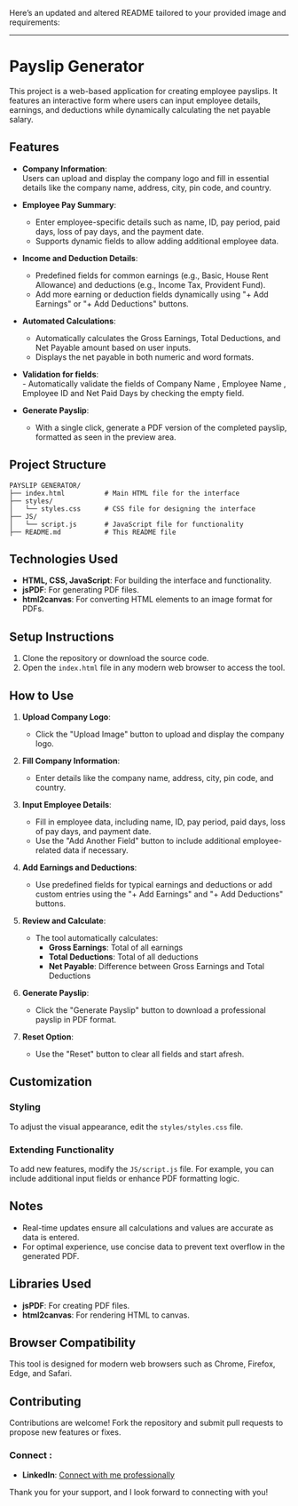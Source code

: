 Here’s an updated and altered README tailored to your provided image and requirements:  

---

# Payslip Generator  

This project is a web-based application for creating employee payslips. It features an interactive form where users can input employee details, earnings, and deductions while dynamically calculating the net payable salary.  

## Features  

- **Company Information**:  
  Users can upload and display the company logo and fill in essential details like the company name, address, city, pin code, and country.  

- **Employee Pay Summary**:  
  - Enter employee-specific details such as name, ID, pay period, paid days, loss of pay days, and the payment date.  
  - Supports dynamic fields to allow adding additional employee data.  

- **Income and Deduction Details**:  
  - Predefined fields for common earnings (e.g., Basic, House Rent Allowance) and deductions (e.g., Income Tax, Provident Fund).  
  - Add more earning or deduction fields dynamically using "+ Add Earnings" or "+ Add Deductions" buttons.  

- **Automated Calculations**:  
  - Automatically calculates the Gross Earnings, Total Deductions, and Net Payable amount based on user inputs.  
  - Displays the net payable in both numeric and word formats.  

- **Validation for fields**:  
      - Automatically validate the fields of Company Name , Employee Name , Employee ID and Net Paid Days by checking the empty field.  

- **Generate Payslip**:  
  - With a single click, generate a PDF version of the completed payslip, formatted as seen in the preview area.  

## Project Structure  

```  
PAYSLIP GENERATOR/  
├── index.html          # Main HTML file for the interface  
├── styles/  
│   └── styles.css      # CSS file for designing the interface  
├── JS/  
│   └── script.js       # JavaScript file for functionality  
├── README.md           # This README file  
```  

## Technologies Used  

- **HTML, CSS, JavaScript**: For building the interface and functionality.  
- **jsPDF**: For generating PDF files.  
- **html2canvas**: For converting HTML elements to an image format for PDFs.  

## Setup Instructions  

1. Clone the repository or download the source code.  
2. Open the `index.html` file in any modern web browser to access the tool.  

## How to Use  

1. **Upload Company Logo**:  
   - Click the "Upload Image" button to upload and display the company logo.  

2. **Fill Company Information**:  
   - Enter details like the company name, address, city, pin code, and country.  

3. **Input Employee Details**:  
   - Fill in employee data, including name, ID, pay period, paid days, loss of pay days, and payment date.  
   - Use the "Add Another Field" button to include additional employee-related data if necessary.  

4. **Add Earnings and Deductions**:  
   - Use predefined fields for typical earnings and deductions or add custom entries using the "+ Add Earnings" and "+ Add Deductions" buttons.  

5. **Review and Calculate**:  
   - The tool automatically calculates:  
     - **Gross Earnings**: Total of all earnings  
     - **Total Deductions**: Total of all deductions  
     - **Net Payable**: Difference between Gross Earnings and Total Deductions  

6. **Generate Payslip**:  
   - Click the "Generate Payslip" button to download a professional payslip in PDF format.  

7. **Reset Option**:  
   - Use the "Reset" button to clear all fields and start afresh.  

## Customization  

### Styling  
To adjust the visual appearance, edit the `styles/styles.css` file.  

### Extending Functionality  
To add new features, modify the `JS/script.js` file. For example, you can include additional input fields or enhance PDF formatting logic.  

## Notes  

- Real-time updates ensure all calculations and values are accurate as data is entered.  
- For optimal experience, use concise data to prevent text overflow in the generated PDF.  

## Libraries Used  

- **jsPDF**: For creating PDF files.  
- **html2canvas**: For rendering HTML to canvas.  

## Browser Compatibility  

This tool is designed for modern web browsers such as Chrome, Firefox, Edge, and Safari.  

## Contributing  

Contributions are welcome! Fork the repository and submit pull requests to propose new features or fixes.  

### Connect :
- **LinkedIn**: [Connect with me professionally](https://in.linkedin.com/in/sahilsdeshpande)

Thank you for your support, and I look forward to connecting with you!
